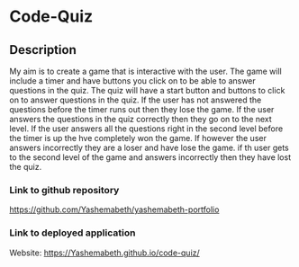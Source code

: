 # Code-Quiz

## Description

My aim is to create a game that is interactive with the user. The game will include a timer and have buttons you click on to be able to answer questions in the quiz. The quiz will have a start button and buttons to click on to answer questions in the quiz. If the user has not answered the questions before the timer runs out then they lose the game. If the user answers the questions in the quiz correctly then they go on to the next level. If the user answers all the questions right in the second level before the timer is up the hve completely won the game. If however the user answers incorrectly they are a loser and have lose the game. if th user gets to the second level of the game and answers incorrectly then they have lost the quiz.

### Link to github repository
https://github.com/Yashemabeth/yashemabeth-portfolio

### Link to deployed application
Website: https://Yashemabeth.github.io/code-quiz/
